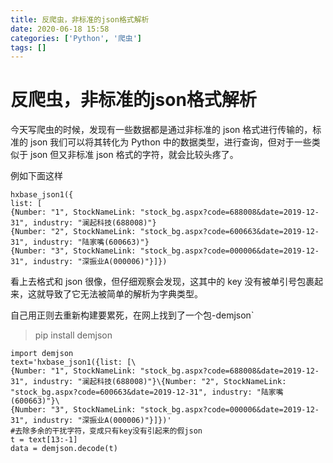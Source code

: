 ```yaml
---
title: 反爬虫，非标准的json格式解析
date: 2020-06-18 15:58
categories: ['Python', '爬虫']
tags: []
---
```

#  反爬虫，非标准的json格式解析

今天写爬虫的时候，发现有一些数据都是通过非标准的 json 格式进行传输的，标准的 json 我们可以将其转化为 Python
中的数据类型，进行查询，但对于一些类似于 json 但又非标准 json 格式的字符，就会比较头疼了。

例如下面这样

    
    
    hxbase_json1({
    list: [
    {Number: "1", StockNameLink: "stock_bg.aspx?code=688008&date=2019-12-31", industry: "澜起科技(688008)"}
    {Number: "2", StockNameLink: "stock_bg.aspx?code=600663&date=2019-12-31", industry: "陆家嘴(600663)"}
    {Number: "3", StockNameLink: "stock_bg.aspx?code=000006&date=2019-12-31", industry: "深振业A(000006)"}]})
    

看上去格式和 json 很像，但仔细观察会发现，这其中的 key 没有被单引号包裹起来，这就导致了它无法被简单的解析为字典类型。

自己用正则去重新构建要累死，在网上找到了一个包-demjson`

> pip install demjson
    
    
    import demjson
    text='hxbase_json1({list: [\
    {Number: "1", StockNameLink: "stock_bg.aspx?code=688008&date=2019-12-31", industry: "澜起科技(688008)"}\{Number: "2", StockNameLink: "stock_bg.aspx?code=600663&date=2019-12-31", industry: "陆家嘴(600663)"}\
    {Number: "3", StockNameLink: "stock_bg.aspx?code=000006&date=2019-12-31", industry: "深振业A(000006)"}]})'
    #去除多余的干扰字符，变成只有key没有引起来的假json
    t = text[13:-1] 
    data = demjson.decode(t)
    

